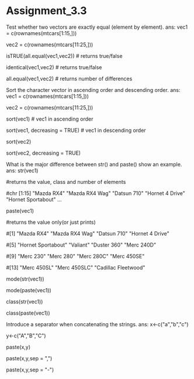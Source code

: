 # Assignment_3.3
Test whether two vectors are exactly equal (element by element). ans:
vec1 = c(rownames(mtcars[1:15,]))

vec2 = c(rownames(mtcars[11:25,]))

isTRUE(all.equal(vec1,vec2)) # returns true/false

identical(vec1,vec2) # returns true/false

all.equal(vec1,vec2) # returns number of differences

Sort the character vector in ascending order and descending order. ans:
vec1 = c(rownames(mtcars[1:15,]))

vec2 = c(rownames(mtcars[11:25,]))

sort(vec1) # vec1 in ascending order

sort(vec1, decreasing = TRUE) # vec1 in descending order

sort(vec2)

sort(vec2, decreasing = TRUE)

What is the major difference between str() and paste() show an example. ans:
str(vec1)

#returns the value, class and number of elements

#chr [1:15] "Mazda RX4" "Mazda RX4 Wag" "Datsun 710" "Hornet 4 Drive" "Hornet Sportabout" ...

paste(vec1)

#returns the value only(or just prints)

#[1] "Mazda RX4" "Mazda RX4 Wag" "Datsun 710" "Hornet 4 Drive"

#[5] "Hornet Sportabout" "Valiant" "Duster 360" "Merc 240D"

#[9] "Merc 230" "Merc 280" "Merc 280C" "Merc 450SE"

#[13] "Merc 450SL" "Merc 450SLC" "Cadillac Fleetwood"

mode(str(vec1))

mode(paste(vec1))

class(str(vec1))

class(paste(vec1))

Introduce a separator when concatenating the strings. ans:
x<-c("a","b","c")

y<-c("A","B","C")

paste(x,y)

paste(x,y,sep = ",")

paste(x,y,sep = "-")
